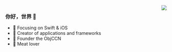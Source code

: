 <img align="right" src="https://github-readme-stats.vercel.app/api?username=wuyan94zl&show_icons=true&theme=radical" />

### 你好，世界 👋

- :orange_book: Focusing on Swift & iOS
- :hammer: Creator of applications and frameworks
- :ram: Founder the ObjCCN
- :meat_on_bone: Meat lover

